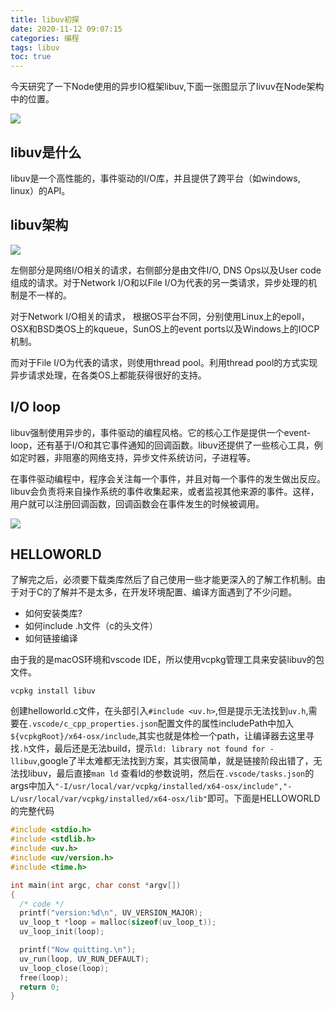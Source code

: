 ```yaml
---
title: libuv初探
date: 2020-11-12 09:07:15
categories: 编程
tags: libuv
toc: true
---
```

今天研究了一下Node使用的异步IO框架libuv,下面一张图显示了livuv在Node架构中的位置。

![](https://cdn.jsdelivr.net/gh/xiaodang/blog-image/img/20201112091257.png)

## libuv是什么
libuv是一个高性能的，事件驱动的I/O库，并且提供了跨平台（如windows, linux）的API。

## libuv架构

![](https://cdn.jsdelivr.net/gh/xiaodang/blog-image/img/20201112091634.png)

左侧部分是网络I/O相关的请求，右侧部分是由文件I/O, DNS Ops以及User code组成的请求。对于Network I/O和以File I/O为代表的另一类请求，异步处理的机制是不一样的。

对于Network I/O相关的请求， 根据OS平台不同，分别使用Linux上的epoll，OSX和BSD类OS上的kqueue，SunOS上的event ports以及Windows上的IOCP机制。

而对于File I/O为代表的请求，则使用thread pool。利用thread pool的方式实现异步请求处理，在各类OS上都能获得很好的支持。

## I/O loop

libuv强制使用异步的，事件驱动的编程风格。它的核心工作是提供一个event-loop，还有基于I/O和其它事件通知的回调函数。libuv还提供了一些核心工具，例如定时器，非阻塞的网络支持，异步文件系统访问，子进程等。

在事件驱动编程中，程序会关注每一个事件，并且对每一个事件的发生做出反应。libuv会负责将来自操作系统的事件收集起来，或者监视其他来源的事件。这样，用户就可以注册回调函数，回调函数会在事件发生的时候被调用。


![](https://cdn.jsdelivr.net/gh/xiaodang/blog-image/img/20201112092121.png)

## HELLOWORLD

了解完之后，必须要下载类库然后了自己使用一些才能更深入的了解工作机制。由于对于C的了解并不是太多，在开发环境配置、编译方面遇到了不少问题。

* 如何安装类库?
* 如何include .h文件（c的头文件）
* 如何链接编译

由于我的是macOS环境和vscode IDE，所以使用vcpkg管理工具来安装libuv的包文件。

``` shell
vcpkg install libuv
```
创建helloworld.c文件，在头部引入`#include <uv.h>`,但是提示无法找到`uv.h`,需要在`.vscode/c_cpp_properties.json`配置文件的属性includePath中加入`${vcpkgRoot}/x64-osx/include`,其实也就是体检一个path，让编译器去这里寻找`.h`文件，最后还是无法build，提示`ld: library not found for -llibuv`,google了半太难都无法找到方案，其实很简单，就是链接阶段出错了，无法找libuv，最后直接`man ld` 查看ld的参数说明，然后在`.vscode/tasks.json`的args中加入`"-I/usr/local/var/vcpkg/installed/x64-osx/include","-L/usr/local/var/vcpkg/installed/x64-osx/lib"`即可。下面是HELLOWORLD的完整代码

```c
#include <stdio.h>
#include <stdlib.h>
#include <uv.h>
#include <uv/version.h>
#include <time.h>

int main(int argc, char const *argv[])
{
  /* code */
  printf("version:%d\n", UV_VERSION_MAJOR);
  uv_loop_t *loop = malloc(sizeof(uv_loop_t));
  uv_loop_init(loop);

  printf("Now quitting.\n");
  uv_run(loop, UV_RUN_DEFAULT);
  uv_loop_close(loop);
  free(loop);
  return 0;
}

```